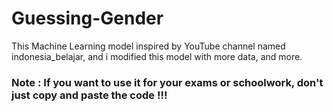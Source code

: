 # Guessing-Gender

This Machine Learning model inspired by YouTube channel named indonesia_belajar, and i modified this model with more data, and more.

### Note : If you want to use it for your exams or schoolwork, don't just copy and paste the code !!!

